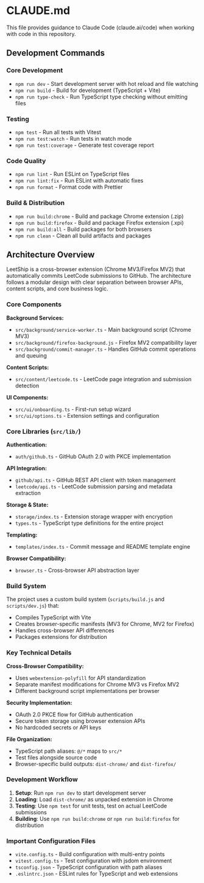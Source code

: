 # CLAUDE.md

This file provides guidance to Claude Code (claude.ai/code) when working with code in this repository.

## Development Commands

### Core Development
- `npm run dev` - Start development server with hot reload and file watching
- `npm run build` - Build for development (TypeScript + Vite)
- `npm run type-check` - Run TypeScript type checking without emitting files

### Testing
- `npm test` - Run all tests with Vitest
- `npm run test:watch` - Run tests in watch mode
- `npm run test:coverage` - Generate test coverage report

### Code Quality
- `npm run lint` - Run ESLint on TypeScript files
- `npm run lint:fix` - Run ESLint with automatic fixes
- `npm run format` - Format code with Prettier

### Build & Distribution
- `npm run build:chrome` - Build and package Chrome extension (.zip)
- `npm run build:firefox` - Build and package Firefox extension (.xpi)
- `npm run build:all` - Build packages for both browsers
- `npm run clean` - Clean all build artifacts and packages

## Architecture Overview

LeetShip is a cross-browser extension (Chrome MV3/Firefox MV2) that automatically commits LeetCode submissions to GitHub. The architecture follows a modular design with clear separation between browser APIs, content scripts, and core business logic.

### Core Components

**Background Services:**
- `src/background/service-worker.ts` - Main background script (Chrome MV3)
- `src/background/firefox-background.js` - Firefox MV2 compatibility layer
- `src/background/commit-manager.ts` - Handles GitHub commit operations and queuing

**Content Scripts:**
- `src/content/leetcode.ts` - LeetCode page integration and submission detection

**UI Components:**
- `src/ui/onboarding.ts` - First-run setup wizard
- `src/ui/options.ts` - Extension settings and configuration

### Core Libraries (`src/lib/`)

**Authentication:**
- `auth/github.ts` - GitHub OAuth 2.0 with PKCE implementation

**API Integration:**
- `github/api.ts` - GitHub REST API client with token management
- `leetcode/api.ts` - LeetCode submission parsing and metadata extraction

**Storage & State:**
- `storage/index.ts` - Extension storage wrapper with encryption
- `types.ts` - TypeScript type definitions for the entire project

**Templating:**
- `templates/index.ts` - Commit message and README template engine

**Browser Compatibility:**
- `browser.ts` - Cross-browser API abstraction layer

### Build System

The project uses a custom build system (`scripts/build.js` and `scripts/dev.js`) that:
- Compiles TypeScript with Vite
- Creates browser-specific manifests (MV3 for Chrome, MV2 for Firefox)
- Handles cross-browser API differences
- Packages extensions for distribution

### Key Technical Details

**Cross-Browser Compatibility:**
- Uses `webextension-polyfill` for API standardization
- Separate manifest modifications for Chrome MV3 vs Firefox MV2
- Different background script implementations per browser

**Security Implementation:**
- OAuth 2.0 PKCE flow for GitHub authentication
- Secure token storage using browser extension APIs
- No hardcoded secrets or API keys

**File Organization:**
- TypeScript path aliases: `@/*` maps to `src/*`
- Test files alongside source code
- Browser-specific build outputs: `dist-chrome/` and `dist-firefox/`

### Development Workflow

1. **Setup**: Run `npm run dev` to start development server
2. **Loading**: Load `dist-chrome/` as unpacked extension in Chrome
3. **Testing**: Use `npm test` for unit tests, test on actual LeetCode submissions
4. **Building**: Use `npm run build:chrome` or `npm run build:firefox` for distribution

### Important Configuration Files

- `vite.config.ts` - Build configuration with multi-entry points
- `vitest.config.ts` - Test configuration with jsdom environment
- `tsconfig.json` - TypeScript configuration with path aliases
- `.eslintrc.json` - ESLint rules for TypeScript and web extensions